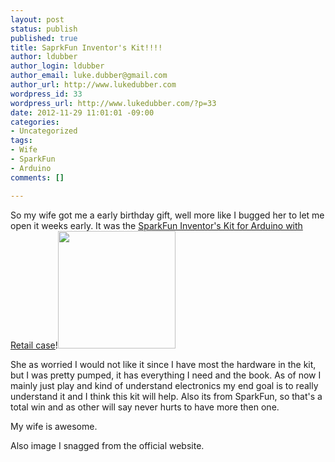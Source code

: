 ```yaml
--- 
layout: post
status: publish
published: true
title: SaprkFun Inventor's Kit!!!!
author: ldubber
author_login: ldubber
author_email: luke.dubber@gmail.com
author_url: http://www.lukedubber.com
wordpress_id: 33
wordpress_url: http://www.lukedubber.com/?p=33
date: 2012-11-29 11:01:01 -09:00
categories: 
- Uncategorized
tags: 
- Wife
- SparkFun
- Arduino
comments: []

---
```

So my wife got me a early birthday gift, well more like I bugged her to let me open it weeks early. It was the <a href="https://www.sparkfun.com/products/11236?" target="_blank">SparkFun Inventor's Kit for Arduino with Retail case</a>!<img class="alignleft" src="https://dlnmh9ip6v2uc.cloudfront.net/images/products/1/1/2/3/6/11236-Box_medium.jpg" alt="" width="188" height="188" />

She as worried I would not like it since I have most the hardware in the kit, but I was pretty pumped, it has everything I need and the book. As of now I mainly just play and kind of understand electronics my end goal is to really understand it and I think this kit will help. Also its from SparkFun, so that's a total win and as other will say never hurts to have more then one.

My wife is awesome.

Also image I snagged from the official website.
